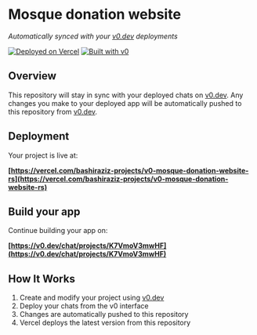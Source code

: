 
# Mosque donation website

*Automatically synced with your [v0.dev](https://v0.dev) deployments*

[![Deployed on Vercel](https://img.shields.io/badge/Deployed%20on-Vercel-black?style=for-the-badge&logo=vercel)](https://vercel.com/bashiraziz-projects/v0-mosque-donation-website-rs)
[![Built with v0](https://img.shields.io/badge/Built%20with-v0.dev-black?style=for-the-badge)](https://v0.dev/chat/projects/K7VmoV3mwHF)

## Overview

This repository will stay in sync with your deployed chats on [v0.dev](https://v0.dev).
Any changes you make to your deployed app will be automatically pushed to this repository from [v0.dev](https://v0.dev).

## Deployment

Your project is live at:

**[https://vercel.com/bashiraziz-projects/v0-mosque-donation-website-rs](https://vercel.com/bashiraziz-projects/v0-mosque-donation-website-rs)**

## Build your app

Continue building your app on:

**[https://v0.dev/chat/projects/K7VmoV3mwHF](https://v0.dev/chat/projects/K7VmoV3mwHF)**

## How It Works

1. Create and modify your project using [v0.dev](https://v0.dev)
2. Deploy your chats from the v0 interface
3. Changes are automatically pushed to this repository
4. Vercel deploys the latest version from this repository
